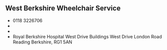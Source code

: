 
## West Berkshire Wheelchair Service

- <i class="fa fa-phone"></i> 0118 3226706
- <i class="fa fa-envelope"></i> <a href="mailto:"></a>
- <i class="fa fa-home"></i> []()
- <i class="fa fa-building"></i> Royal Berkshire Hospital West Drive Buildings West Drive London Road Reading Berkshire, RG1 5AN

